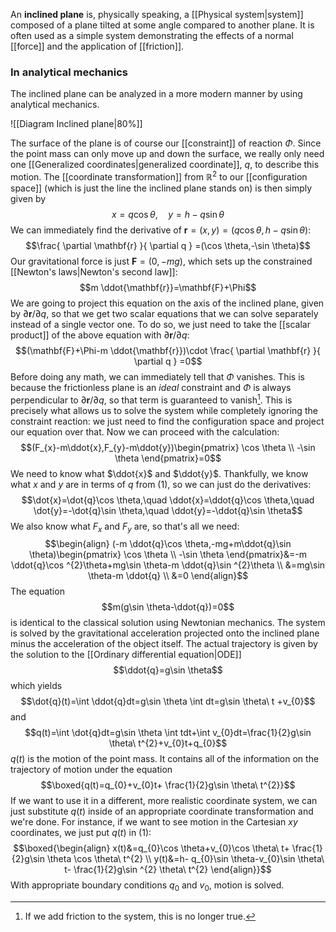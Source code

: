 An **inclined plane** is, physically speaking, a [[Physical system|system]] composed of a plane tilted at some angle compared to another plane. It is often used as a simple system demonstrating the effects of a normal [[force]] and the application of [[friction]].
### In analytical mechanics
The inclined plane can be analyzed in a more modern manner by using analytical mechanics.

![[Diagram Inclined plane|80%]]

The surface of the plane is of course our [[constraint]] of reaction $\Phi$. Since the point mass can only move up and down the surface, we really only need one [[Generalized coordinates|generalized coordinate]], $q$, to describe this motion. The [[coordinate transformation]] from $\mathbb{R}^{2}$ to our [[configuration space]] (which is just the line the inclined plane stands on) is then simply given by
$$x=q\cos \theta,\quad y=h-q\sin \theta\tag{1}$$
We can immediately find the derivative of $\mathbf{r}=(x,y)=(q\cos \theta,h-q\sin \theta)$:
$$\frac{ \partial \mathbf{r} }{ \partial q } =(\cos \theta,-\sin \theta)$$
Our gravitational force is just $\mathbf{F}=(0,-mg)$, which sets up the constrained [[Newton's laws|Newton's second law]]:
$$m \ddot{\mathbf{r}}=\mathbf{F}+\Phi$$
We are going to project this equation on the axis of the inclined plane, given by $\partial \mathbf{r}/\partial q$, so that we get two scalar equations that we can solve separately instead of a single vector one. To do so, we just need to take the [[scalar product]] of the above equation with $\partial \mathbf{r}/\partial q$:
$$(\mathbf{F}+\Phi-m \ddot{\mathbf{r}})\cdot \frac{ \partial \mathbf{r} }{ \partial q } =0$$
Before doing any math, we can immediately tell that $\Phi$ vanishes. This is because the frictionless plane is an *ideal* constraint and $\Phi$ is always perpendicular to $\partial \mathbf{r}/\partial q$, so that term is guaranteed to vanish[^1]. This is precisely what allows us to solve the system while completely ignoring the constraint reaction: we just need to find the configuration space and project our equation over that. Now we can proceed with the calculation:
$$(F_{x}-m\ddot{x},F_{y}-m\ddot{y})\begin{pmatrix}
\cos \theta \\
-\sin \theta
\end{pmatrix}=0$$
We need to know what $\ddot{x}$ and $\ddot{y}$. Thankfully, we know what $x$ and $y$ are in terms of $q$ from $(1)$, so we can just do the derivatives:
$$\dot{x}=\dot{q}\cos \theta,\quad \ddot{x}=\ddot{q}\cos \theta,\quad \dot{y}=-\dot{q}\sin \theta,\quad \ddot{y}=-\ddot{q}\sin \theta$$
We also know what $F_{x}$ and $F_{y}$ are, so that's all we need:
$$\begin{align}
(-m \ddot{q}\cos \theta,-mg+m\ddot{q}\sin \theta)\begin{pmatrix}
\cos \theta \\
-\sin \theta
\end{pmatrix}&=-m \ddot{q}\cos ^{2}\theta+mg\sin \theta-m \ddot{q}\sin ^{2}\theta \\
&=mg\sin \theta-m \ddot{q} \\
&=0
\end{align}$$
The equation
$$m(g\sin \theta-\ddot{q})=0$$
is identical to the classical solution using Newtonian mechanics. The system is solved by the gravitational acceleration projected onto the inclined plane minus the acceleration of the object itself. The actual trajectory is given by the solution to the [[Ordinary differential equation|ODE]]
$$\ddot{q}=g\sin \theta$$
which yields
$$\dot{q}(t)=\int \ddot{q}dt=g\sin \theta \int dt=g\sin \theta\ t +v_{0}$$
and
$$q(t)=\int \dot{q}dt=g\sin \theta \int tdt+\int v_{0}dt=\frac{1}{2}g\sin \theta\ t^{2}+v_{0}t+q_{0}$$
$q(t)$ is the motion of the point mass. It contains all of the information on the trajectory of motion under the equation
$$\boxed{q(t)=q_{0}+v_{0}t+ \frac{1}{2}g\sin \theta\ t^{2}}$$
If we want to use it in a different, more realistic coordinate system, we can just substitute $q(t)$ inside of an appropriate coordinate transformation and we're done. For instance, if we want to see motion in the Cartesian $xy$ coordinates, we just put $q(t)$ in $(1)$:
$$\boxed{\begin{align}
x(t)&=q_{0}\cos \theta+v_{0}\cos \theta\ t+ \frac{1}{2}g\sin \theta \cos \theta\ t^{2} \\
y(t)&=h- q_{0}\sin \theta-v_{0}\sin \theta\ t- \frac{1}{2}g\sin ^{2} \theta\ t^{2}
\end{align}}$$
With appropriate boundary conditions $q_{0}$ and $v_{0}$, motion is solved.

[^1]: If we add friction to the system, this is no longer true.
